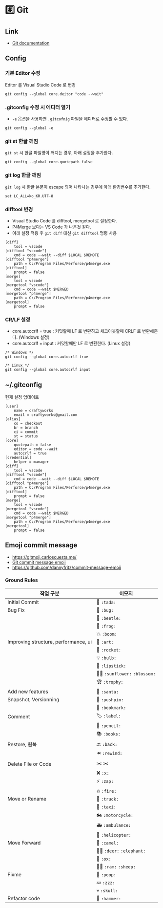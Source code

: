 # :hash: Git

## Link

* [Git documentation](https://git-scm.com/doc)

## Config

### 기본 Editor 수정

Editor 를 Visual Studio Code 로 변경

```shell
git config --global core.deitor "code --wait"
```

### .gitconfig 수정 시 에디터 열기

* ```-e``` 옵션을 사용하면 ```.gitcofnig``` 파일을 에디터로 수정할 수 있다.

```shell
git config --global -e
```

### git st 한글 깨짐

`git st` 시 한글 파일명이 깨지는 경우, 아래 설정을 추가한다.

```shell
git config --global core.quotepath false
```

### git log 한글 깨짐

`git log` 시 한글 본문이 escape 되어 나타나는 경우에 아래 환경변수를 추가한다.

```shell
set LC_ALL=ko_KR.UTF-8
```

### difftool 변경

* Visual Studio Code 를 difftool, mergetool 로 설정한다.
* [P4Merge](https://www.perforce.com/products/helix-core-apps/merge-diff-tool-p4merge) 보다는 VS Code 가 나은것 같다.
* 아래 설정 적용 후 ```git diff``` 대신 ```git difftool``` 명령 사용

```shell
[diff]
	tool = vscode
[difftool "vscode"]
    cmd = code --wait --diff $LOCAL $REMOTE
[difftool "p4merge"]
	path = C:/Program Files/Perforce/p4merge.exe
[difftool]
	prompt = false
[merge]
	tool = vscode
[mergetool "vscode"]
	cmd = code --wait $MERGED
[mergetool "p4merge"]
	path = C:/Program Files/Perforce/p4merge.exe
[mergetool]
	prompt = false
```

### CR/LF 설정

* core.autocrlf = true : 커밋할때 LF 로 변환하고 체크아웃할때 CRLF 로 변환해준다. (Windows 설정)
* core.autocrlf = input : 커밋할때만 LF 로 변환한다. (Linux 설정)

```shell
/* Windows */
git config --global core.autocrlf true

/* Linux */
git config --global core.autocrlf input
```

## ~/.gitconfig

현재 설정 업데이트

```gitconfig
[user]
	name = craftyworks
	email = craftyworks@gmail.com
[alias]
	co = checkout
	br = branch
	ci = commit
	st = status
[core]
	quotepath = false
	editor = code --wait
	autocrlf = true
[credential]
	helper = manager
[diff]
	tool = vscode
[difftool "vscode"]
    cmd = code --wait --diff $LOCAL $REMOTE
[difftool "p4merge"]
	path = C:/Program Files/Perforce/p4merge.exe
[difftool]
	prompt = false
[merge]
	tool = vscode
[mergetool "vscode"]
	cmd = code --wait $MERGED
[mergetool "p4merge"]
	path = C:/Program Files/Perforce/p4merge.exe
[mergetool]
	prompt = false
```

## Emoji commit message

* https://gitmoji.carloscuesta.me/
* [Git commit message emoji](https://gist.github.com/parmentf/035de27d6ed1dce0b36a)
* https://github.com/dannyfritz/commit-message-emoji

### Ground Rules

| 작업 구분 | 이모지
| --- | ---
| Initial Commit | 🎉 `:tada:`
| Bug Fix | 🐛 `:bug:`
|| 🐞 `:beetle:`
|| 🐸 `:frog:`
|| 💥 `:boom:` 
| Improving structure, performance, ui | 🎨 `:art:`
|| 🚀 `:rocket:` 
|| 💡 `:bulb:`
|| 💄 `:lipstick:` 
|| 🌻🌼 `:sunflower:` `:blossom:`
|| 🏆 `:trophy:`
| Add new features | 🎅	`:santa:`
| Snapshot, Versionning | 📌 `:pushpin:`
|| 🔖 `:bookmark: `
| Comment | 🏷️ `:label:`
|| 📝 `:pencil: `
|| 📚	`:books:`
| Restore, 원복 | 🔙 `:back:`
|| ⏪ `:rewind:`
| Delete File or Code | ✂️ :scissors:
|| ❌ `:x:`
|| ⚡️ `:zap:` 
|| 🔥 `:fire:`
| Move or Rename | 🚚 `:truck: `
|| 🚕 `:taxi:`
|| 🏍 `:motorcycle:`
|| 🚑 `:ambulance:`
|| 🚁 `:helicopter:`
| Move Forward | 🐫 `:camel:`
|| 🦌🐘 `:deer:` `:elephant:`
|| 🐂 `:ox:`
|| 🐏🐑	`:ram:` `:sheep:`
| Fixme | 💩 `:poop:`
|| 💤 `:zzz:`
|| 💀 `:skull:`
| Refactor code	| 🔨 `:hammer:`

